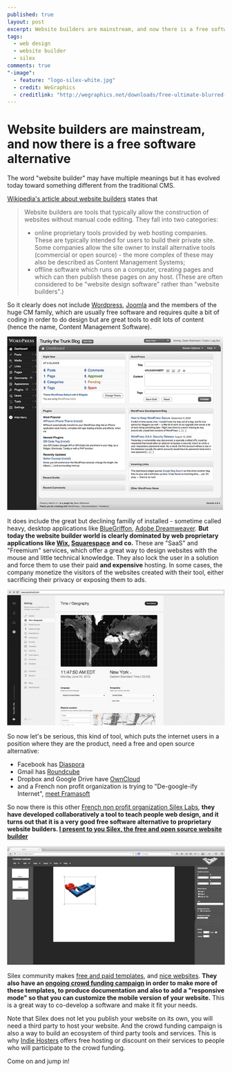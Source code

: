 ```yaml
---
published: true
layout: post
excerpt: Website builders are mainstream, and now there is a free software alternative
tags:
  - web design
  - website builder
  - silex
comments: true
"-image":
  - feature: "logo-silex-white.jpg"
  - credit: WeGraphics
  - creditlink: "http://wegraphics.net/downloads/free-ultimate-blurred-background-pack/"
---
```


# Website builders are mainstream, and now there is a free software alternative

The word "website builder" may have multiple meanings but it has evolved today toward something different from the traditional CMS.

[Wikipedia's article about website builders](https://en.wikipedia.org/wiki/Website_builder) states that

> Website builders are tools that typically allow the construction of websites without manual code editing. They fall into two categories:
> * online proprietary tools provided by web hosting companies. These are typically intended for users to build their private site. Some companies allow the site owner to install alternative tools (commercial or open source) - the more complex of these may also be described as Content Management Systems;
> * offline software which runs on a computer, creating pages and which can then publish these pages on any host. (These are often considered to be "website design software" rather than "website builders".)

So it clearly does not include [Wordpress](https://wordpress.org/), [Joomla](https://www.joomla.org/) and the members of the huge CM family, which are usually free software and requires quite a bit of coding in order to do design but are great tools to edit lots of content (hence the name, Content Management Software).

![Wordpress user interface](../images/wordpress-screenshot.jpg)

It does include the great but declining familly of installed - sometime called heavy, desktop applications like [BlueGriffon](http://bluegriffon.org/), [Adobe Dreamweaver](http://www.adobe.com/products/dreamweaver.html). **But today the website builder world is clearly dominated by web proprietary applications like [Wix](http://www.wix.com/), [Squarespace](https://www.squarespace.com/) and co.** These are "SaaS" and "Freemium" services, which offer a great way to design websites with the mouse and little technical knowledge. They also lock the user in a solution and force them to use their paid __and expensive__ hosting. In some cases, the company monetize the visitors of the websites created with their tool, either sacrificing their privacy or exposing them to ads.

![Squarespace user interface](../images/ob_83e079_squarespace.jpg)

So now let's be serious, this kind of tool, which puts the internet users in a position where they are the product, need a free and open source alternative:
* Facebook has [Diaspora](https://joindiaspora.com/)
* Gmail has [Roundcube](https://roundcube.net/)
* Dropbox and Google Drive have [OwnCloud](https://owncloud.org/)
* and a French non profit organization is trying to "De-google-ify Internet", [meet Framasoft](https://degooglisons-internet.org/?l=en)

So now there is this other [French non profit organization Silex Labs](http://www.silexlabs.org), **they have developed collaboratively a tool to teach people web design, and it turns out that it is a very good free software alternative to proprietary website builders. [I present to you Silex, the free and open source website builder](http://www.silex.me/)**

![Silex user interface](../images/silex-screenshot.png)

Silex community makes [free and paid templates](), and [nice websites](). **They also have an [ongoing crowd funding campaign]() in order to make more of these templates, to produce documentation and also to add a "responsive mode" so that you can customize the mobile version of your website.** This is a great way to co-develop a software and make it fit your needs.

Note that Silex does not let you publish your website on its own, you will need a third party to host your website. And the crowd funding campaign is also a way to build an ecosystem of third party tools and services. This is why [Indie Hosters](https://indiehosters.net/page/home) offers free hosting or discount on their services to people who will participate to the crowd funding.

Come on and jump in!
